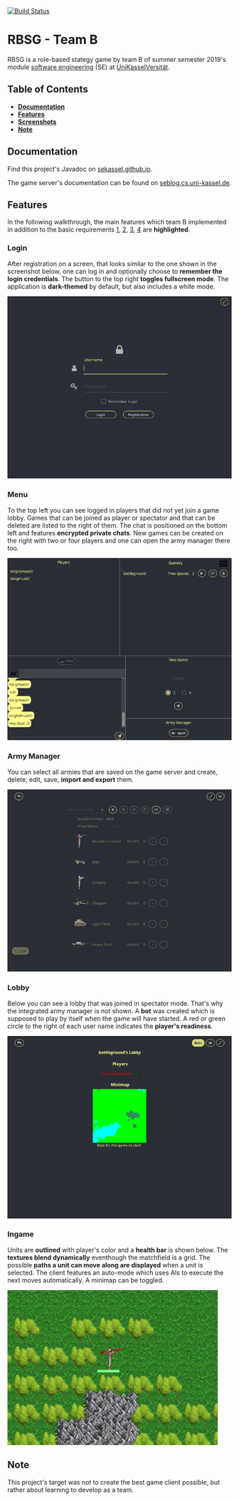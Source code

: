 [![Build Status](https://travis-ci.com/sekassel/SE1SS19TeamB.svg?token=iv8L4W51ZozK2puhSbJk&branch=master)](https://travis-ci.com/sekassel/SE1SS19TeamB)

# RBSG - Team B

RBSG is a role-based stategy game by team B of summer semester 2019's module [software engineering](https://seblog.cs.uni-kassel.de/) (SE) at [UniKasselVersität](https://www.uni-kassel.de/uni/).


## Table of Contents

- **[Documentation](#documentation)**
- **[Features](#features)**
- **[Screenshots](#screenshots)**
- **[Note](#note)**


## Documentation

Find this project's Javadoc on [sekassel.github.io](https://sekassel.github.io/SE1SS19TeamB/).

The game server's documentation can be found on [seblog.cs.uni-kassel.de](https://seblog.cs.uni-kassel.de/wp-content/uploads/2019/07/ServerdokuR4.pdf).


## Features

In the following walkthrough, the main features which team B implemented in addition to the basic requirements [1](https://seblog.cs.uni-kassel.de/wp-content/uploads/2019/04/SE1AnforderungenRelease1RBSG.pdf), [2](https://seblog.cs.uni-kassel.de/wp-content/uploads/2019/05/SE1AnforderungenRelease2RBSG.pdf), [3](https://seblog.cs.uni-kassel.de/wp-content/uploads/2019/06/SE1AnforderungenRelease3RBSG.pdf), [4](https://seblog.cs.uni-kassel.de/wp-content/uploads/2019/07/SE1AnforderungenRelease4RBSG.pdf) are **highlighted**.


### Login

After registration on a screen, that looks similar to the one shown in the screenshot below, one can log in and optionally choose to **remember the login credentials**. The button to the top right **toggles fullscreen mode**. The application is **dark-themed** by default, but also includes a white mode.

![login](./documentation/screenshots/login.png "login")


### Menu

To the top left you can see logged in players that did not yet join a game lobby. Games that can be joined as player or spectator and that can be deleted are listed to the right of them.
The chat is positioned on the bottom left and features **encrypted private chats**. New games can be created on the right with two or four players and one can open the army manager there too.

![menu](./documentation/screenshots/menu.png "menu")


### Army Manager

You can select all armies that are saved on the game server and create, delete, edit, save, **import and export** them.

![army-manager](./documentation/screenshots/army-manager.png "army-manager")


### Lobby

Below you can see a lobby that was joined in spectator mode. That's why the integrated army manager is not shown. A **bot** was created which is supposed to play by itself when the game will have started. A red or green circle to the right of each user name indicates the **player's readiness**.

![lobby](./documentation/screenshots/lobby.png "lobby")


### Ingame

Units are **outlined** with player's color and a **health bar** is shown below. The **textures blend dynamically** eventhough the matchfield is a grid. The possible **paths a unit can move along are displayed** when a unit is selected. The client features an auto-mode which uses AIs to execute the next moves automatically. A minimap can be toggled.

![ingame](./documentation/screenshots/ingame.png "ingame")


## Note

This project's target was not to create the best game client possible, but rather about learning to develop as a team.
